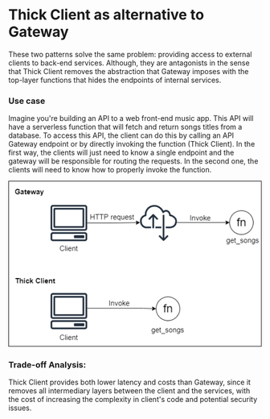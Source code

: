 # Thick Client as alternative to Gateway
These two patterns solve the same problem: providing access to external clients to back-end services. Although, they are antagonists in the sense that Thick Client removes the abstraction that Gateway imposes with the top-layer functions that hides the endpoints of internal services.

### Use case
Imagine you're building an API to a web front-end music app. This API will have a serverless function that will fetch and return songs titles from a database. To access this API, the client can do this by calling an API Gateway endpoint or by directly invoking the function (Thick Client). In the first way, the clients will just need to know a single endpoint and the gateway will be responsible for routing the requests. In the second one, the clients will need to know how to properly invoke the function.

![img](./V.png)

### Trade-off Analysis:
Thick Client provides both lower latency and costs than Gateway, since it removes all intermediary layers between the client and the services, with the cost of increasing the complexity in client's code and potential security issues.